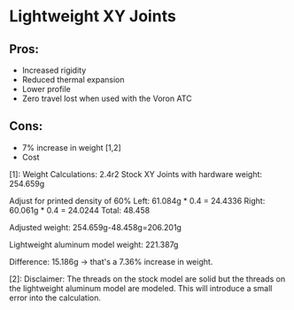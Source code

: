 # Lightweight XY Joints

## Pros: 
- Increased rigidity
- Reduced thermal expansion 
- Lower profile 
- Zero travel lost when used with the Voron ATC

## Cons: 
- 7% increase in weight [1,2]
- Cost

[1]: Weight Calculations: 2.4r2 Stock XY Joints with hardware weight: 254.659g

Adjust for printed density of 60% Left: 61.084g * 0.4 = 24.4336 Right: 60.061g * 0.4 = 24.0244 Total: 48.458

Adjusted weight: 254.659g-48.458g=206.201g

Lightweight aluminum model weight: 221.387g

Difference: 15.186g -> that's a 7.36% increase in weight.

[2]: Disclaimer: The threads on the stock model are solid but the threads on the lightweight aluminum model are modeled. This will introduce a small error into the calculation.
